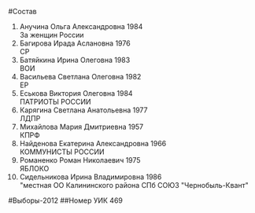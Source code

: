 #Состав
1. Анучина Ольга Александровна 1984   
    За женщин России
2. Багирова Ирада Аслановна 1976   
    СР
3. Батяйкина Ирина Олеговна 1983   
    ВОИ
4. Васильева Светлана Олеговна 1982   
    ЕР
5. Еськова Виктория Олеговна 1984   
    ПАТРИОТЫ РОССИИ
6. Карягина Светлана Анатольевна 1977   
    ЛДПР
7. Михайлова Мария Дмитриевна 1957   
    КПРФ
8. Найденова Екатерина Александровна 1966   
    КОММУНИСТЫ РОССИИ
9. Романенко Роман Николаевич 1975   
    ЯБЛОКО
10. Сидельникова Ирина Владимировна 1986   
    "местная ОО Калининского района СПб СОЮЗ "Чернобыль-Квант"

#Выборы-2012
##Номер УИК
469